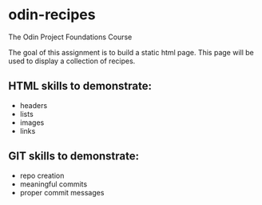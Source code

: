 # odin-recipes
The Odin Project Foundations Course

The goal of this assignment is to build a static html page.
This page will be used to display a collection of recipes.

## HTML skills to demonstrate:
- headers
- lists
- images
- links

## GIT skills to demonstrate:
- repo creation
- meaningful commits
- proper commit messages